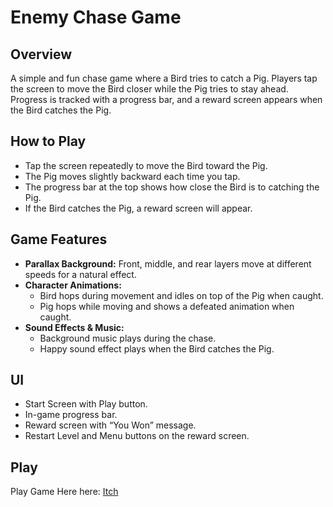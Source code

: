 # Enemy Chase Game

## Overview
A simple and fun chase game where a Bird tries to catch a Pig. Players tap the screen to move the Bird closer while the Pig tries to stay ahead. Progress is tracked with a progress bar, and a reward screen appears when the Bird catches the Pig.

## How to Play
- Tap the screen repeatedly to move the Bird toward the Pig.
- The Pig moves slightly backward each time you tap.
- The progress bar at the top shows how close the Bird is to catching the Pig.
- If the Bird catches the Pig, a reward screen will appear.

## Game Features
- **Parallax Background:** Front, middle, and rear layers move at different speeds for a natural effect.
- **Character Animations:**
  - Bird hops during movement and idles on top of the Pig when caught.
  - Pig hops while moving and shows a defeated animation when caught.
- **Sound Effects & Music:**
  - Background music plays during the chase.
  - Happy sound effect plays when the Bird catches the Pig.

## UI
- Start Screen with Play button.
- In-game progress bar.
- Reward screen with “You Won” message.
- Restart Level and Menu buttons on the reward screen.

## Play
Play Game Here here: [Itch](https://igneel-frost.itch.io/catch-the-pig)
